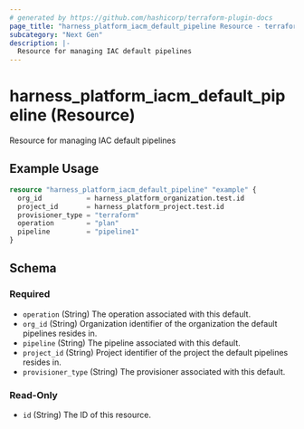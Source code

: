 ```yaml
---
# generated by https://github.com/hashicorp/terraform-plugin-docs
page_title: "harness_platform_iacm_default_pipeline Resource - terraform-provider-harness"
subcategory: "Next Gen"
description: |-
  Resource for managing IAC default pipelines
---
```


# harness_platform_iacm_default_pipeline (Resource)

Resource for managing IAC default pipelines

## Example Usage

```terraform
resource "harness_platform_iacm_default_pipeline" "example" {
  org_id           = harness_platform_organization.test.id
  project_id       = harness_platform_project.test.id
  provisioner_type = "terraform"
  operation        = "plan"
  pipeline         = "pipeline1"
}
```

<!-- schema generated by tfplugindocs -->
## Schema

### Required

- `operation` (String) The operation associated with this default.
- `org_id` (String) Organization identifier of the organization the default pipelines resides in.
- `pipeline` (String) The pipeline associated with this default.
- `project_id` (String) Project identifier of the project the default pipelines resides in.
- `provisioner_type` (String) The provisioner associated with this default.

### Read-Only

- `id` (String) The ID of this resource.
